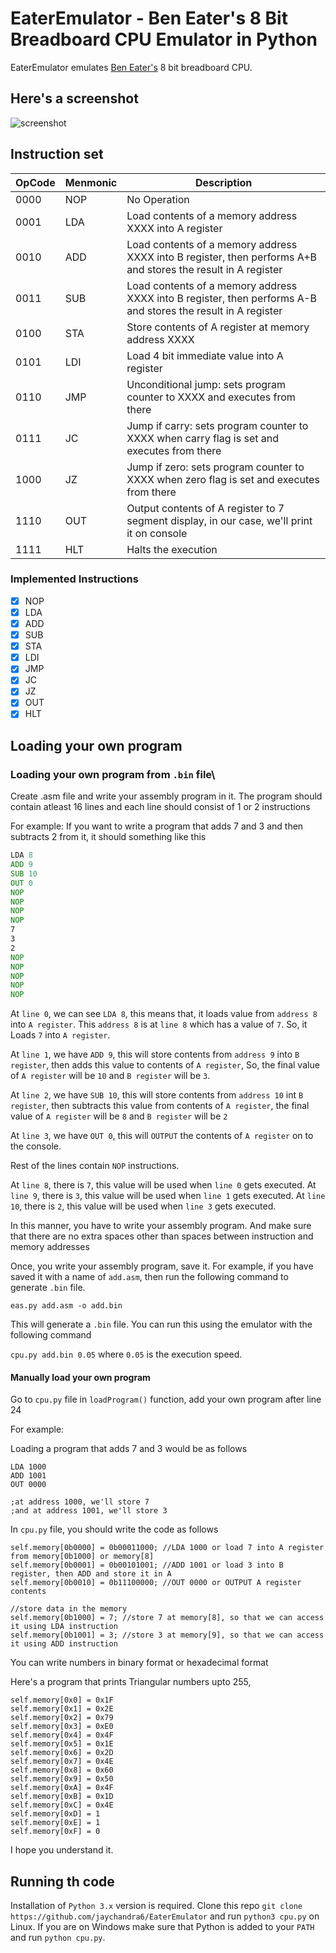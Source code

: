 # EaterEmulator - Ben Eater's 8 Bit Breadboard CPU Emulator in Python

EaterEmulator emulates [Ben Eater's](https://www.youtube.com/channel/UCS0N5baNlQWJCUrhCEo8WlA) 8 bit breadboard CPU.

## Here's a screenshot

![screenshot](https://github.com/jaychandra6/EaterEmulator/blob/main/screenshot.png)

## Instruction set

| OpCode | Menmonic | Description
|--------|----------|------------
| 0000   | NOP      | No Operation
| 0001   | LDA      | Load contents of a memory address XXXX into A register
| 0010   | ADD      | Load contents of a memory address XXXX into B register, then performs A+B and stores the result in A register
| 0011   | SUB      | Load contents of a memory address XXXX into B register, then performs A-B and stores the result in A register
| 0100   | STA      | Store contents of A register at memory address XXXX
| 0101   | LDI      | Load 4 bit immediate value into A register
| 0110   | JMP      | Unconditional jump: sets program counter to XXXX and executes from there
| 0111   | JC       | Jump if carry: sets program counter to XXXX when carry flag is set and executes from there
| 1000   | JZ       | Jump if zero: sets program counter to XXXX when zero flag is set and executes from there
| 1110   | OUT      | Output contents of A register to 7 segment display, in our case, we'll print it on console
| 1111   | HLT      | Halts the execution

### Implemented Instructions

- [x] NOP
- [x] LDA
- [x] ADD
- [x] SUB
- [x] STA
- [x] LDI
- [x] JMP
- [x] JC
- [x] JZ
- [x] OUT
- [x] HLT

## Loading your own program

### Loading your own program from `.bin` file\

Create .asm file and write your assembly program in it.
The program should contain atleast 16 lines and each line should consist of 1 or 2 instructions

For example: If you want to write a program that adds 7 and 3 and then subtracts 2 from it, it should something like this

``` asm
LDA 8
ADD 9
SUB 10
OUT 0
NOP
NOP
NOP
NOP
7
3
2
NOP
NOP
NOP
NOP
NOP
```

At `line 0`, we can see `LDA 8`, this means that, it loads value from `address 8` into `A register`. This `address 8` is at `line 8` which has a value of `7`. So, it Loads `7` into `A register`.

At `line 1`, we have `ADD 9`, this will store contents from `address 9` into `B register`, then adds this value to contents of `A register`, So, the final value of `A register` will be `10` and `B register` will be `3`.

At `line 2`, we have `SUB 10`, this will store contents from `address 10` int `B register`, then subtracts this value from contents of `A register`, the final value of `A register` will be `8` and `B register` will be `2`

At `line 3`, we have `OUT 0`, this will `OUTPUT` the contents of `A register` on to the console.

Rest of the lines contain `NOP` instructions.

At `line 8`, there is `7`, this value will be used when `line 0` gets executed.
At `line 9`, there is `3`, this value will be used when `line 1` gets executed.
At `line 10`, there is `2`, this value will be used when `line 3` gets executed.

In this manner, you have to write your assembly program.
And make sure that there are no extra spaces other than spaces between instruction and memory addresses

Once, you write your assembly program, save it. For example, if you have saved it with a name of `add.asm`, then run the following command to generate `.bin` file.

`eas.py add.asm -o add.bin`

This will generate a `.bin` file. You can run this using the emulator with the following command

`cpu.py add.bin 0.05` where `0.05` is the execution speed.

#### Manually load your own program

Go to `cpu.py` file in `loadProgram()` function, add your own program after line 24

For example:

Loading a program that adds 7 and 3 would be as follows

``` text
LDA 1000
ADD 1001
OUT 0000

;at address 1000, we'll store 7
;and at address 1001, we'll store 3
```

In `cpu.py` file, you should write the code as follows

``` text
self.memory[0b0000] = 0b00011000; //LDA 1000 or load 7 into A register from memory[0b1000] or memory[8]
self.memory[0b0001] = 0b00101001; //ADD 1001 or load 3 into B register, then ADD and store it in A
self.memory[0b0010] = 0b11100000; //OUT 0000 or OUTPUT A register contents

//store data in the memory
self.memory[0b1000] = 7; //store 7 at memory[8], so that we can access it using LDA instruction
self.memory[0b1001] = 3; //store 3 at memory[9], so that we can access it using ADD instruction
```

You can write numbers in binary format or hexadecimal format

Here's a program that prints Triangular numbers upto 255,

``` text
self.memory[0x0] = 0x1F
self.memory[0x1] = 0x2E
self.memory[0x2] = 0x79
self.memory[0x3] = 0xE0
self.memory[0x4] = 0x4F
self.memory[0x5] = 0x1E
self.memory[0x6] = 0x2D
self.memory[0x7] = 0x4E
self.memory[0x8] = 0x60
self.memory[0x9] = 0x50
self.memory[0xA] = 0x4F
self.memory[0xB] = 0x1D
self.memory[0xC] = 0x4E
self.memory[0xD] = 1
self.memory[0xE] = 1
self.memory[0xF] = 0
```

I hope you understand it.

## Running th code

Installation of `Python 3.x` version is required.
Clone this repo `git clone https://github.com/jaychandra6/EaterEmulator` and run `python3 cpu.py` on Linux.
If you are on Windows make sure that Python is added to your `PATH` and run `python cpu.py`.
